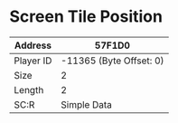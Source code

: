 
#  Screen Tile Position
Address   | 57F1D0
----------|-------------
Player ID | -11365 (Byte Offset: 0)
Size 	  | 2
Length 	  | 2
SC:R      | Simple Data


